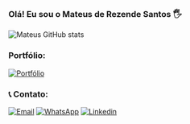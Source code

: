 ### Olá! Eu sou o Mateus de Rezende Santos 🖐

![Mateus GitHub stats](https://github-readme-stats.vercel.app/api?username=mateussrezendev&show_icons=true&theme=transparent)

### Portfólio:
[![Portfólio](https://img.shields.io/website-up-down-green-red/http/monip.org.svg)](https://mateussrezendev.github.io/)

### 📞 Contato:
[![Email](https://img.shields.io/badge/Gmail-D14836?style=for-the-badge&logo=gmail&logoColor=white)](mailto:mateusrs.dev.senai@gmail.com)
[![WhatsApp](https://img.shields.io/badge/WhatsApp-25D366?style=for-the-badge&logo=whatsapp&logoColor=white)](https://api.whatsapp.com/send?phone=5515996814528&text=Ol%C3%A1%20Mateus!)
[![Linkedin](https://img.shields.io/badge/LinkedIn-0077B5?style=for-the-badge&logo=linkedin&logoColor=white)](https://www.linkedin.com/in/mateus-de-rezende-santos-33038526b)



